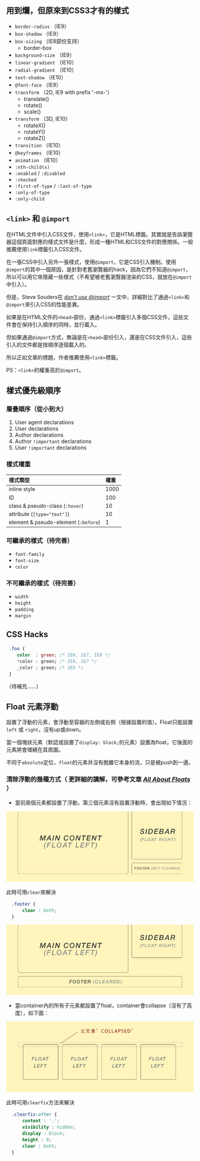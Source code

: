 ## 用到爛，但原來到CSS3才有的樣式

  * ```border-radius```   （IE9）
  * ```box-shadow```      （IE9）
  * ```box-sizing```      （IE8部份支持）
    * border-box
  * ```background-size``` （IE9）
  * ```linear-gradient``` （IE10）
  * ```radial-gradient``` （IE10）
  * ```text-shadow```     （IE10）
  * ```@font-face```      （IE9）
  * ```transform```       （2D, IE9 with prefix '-ms-'）
    * translate()
    * rotate()
    * scale()
  * ```transform```       （3D, IE10）
    * rotateX()
    * rotateY()
    * rotateZ()
  * ```transition```      （IE10）
  * ```@keyframes```      （IE10）
  * ```animation```       （IE10）  
  * ```:nth-child(x)```
  * ```:enabled``` / ```:disabled```
  * ```:checked```  
  * ```:first-of-type``` / ```:last-of-type```
  * ```:only-of-type```
  * ```:only-child```
  

## ```<link>``` 和 ```@import```

在HTML文件中引入CSS文件，使用```<link>```，它是HTML標籤。其實就是告訴瀏覽器這個頁面對應的樣式文件是什麼，形成一種HTML和CSS文件的對應關係。一般推薦使用```link```標籤引入CSS文件。 

在一張CSS中引入另外一張樣式，使用```@import```，它是CSS引入機制。使用```@import```的其中一個原因，是針對老舊瀏覽器的hack，因為它們不知道```@import```，所以可以用它來隱藏一些樣式（不希望被老舊瀏覽器渲染的CSS，就放在```@import```中引入）。

但是，Steve Souders在 [*don’t use @import*](http://www.stevesouders.com/blog/2009/04/09/dont-use-import/) 一文中，詳細對比了通過```<link>```和```@import```來引入CSS的性能差異。

如果是在HTML文件的```<head>```部份，通過```<link>```標籤引入多個CSS文件，這些文件會在保持引入順序的同時，並行載入。

但如果通過```@import```方式，無論是在```<head>```部份引入，還是在CSS文件引入，這些引入的文件都是按順序逐個載入的。

所以正如文章的標題，作者推薦使用```<link>```標籤。

PS：```<link>```的權重高於```@import```。

## 樣式優先級順序

### 層疊順序（從小到大）
1. User agent declarations
2. User declarations
3. Author declarations
4. Author ```!important``` declarations
5. User ```!important``` declarations

### 樣式權重

|              樣式類型                    |   權重    |
|:---------------------------------------|:----------|
|inline style                            | 1000      |
|ID                                      | 100       |
|class & pseudo-class (```:hover```)     | 10        |
|attribute (```[type="text"]```)         | 10        |
|element & pseudo-element (```:before```)| 1         | 

### 可繼承的樣式（待完善）
  * ```font-family```
  * ```font-size```
  * ```color```

### 不可繼承的樣式（待完善）
  * ```width```
  * ```height```
  * ```padding```
  * ```margin```

## CSS Hacks
```css
 .foo {
    color  : green; /* IE6, IE7, IE8 */
    *color : green; /* IE6, IE7 */
    _color : green; /* IE6 */
 }
```
（待補充……）
## Float 元素浮動

設置了浮動的元素，會浮動至容器的左側或右側（根據設置的值）。Float只能設置```left``` 或 ```right```，沒有up或down。

當一個塊狀元素（默認或設置了```display: block;```的元素）設置為float，它後面的元素將會環繞在其周圍。

不同于```absolute```定位，```float```的元素并沒有脫離它本身的流，只是被push到一邊。

### 清除浮動的幾種方式（ 更詳細的講解，可參考文章 [*All About Floats*](https://css-tricks.com/all-about-floats/) ）

 * 當前兩個元素都設置了浮動，第三個元素沒有設置浮動時，會出現如下情況：

 ![float-not-cleared](https://github.com/levblanc/js-101/blob/master/img/float-not-cleared.jpg)
 
 此時可用```clear```來解決
 
 ```css
   .footer {
       clear : both;
   }
 ```
 ![float-not-cleared](https://github.com/levblanc/js-101/blob/master/img/float-cleared.jpg)
 
 * 當container內的所有子元素都設置了float，container會collapse（沒有了高度），如下圖：
 
 ![parent-collapsed](https://github.com/levblanc/js-101/blob/master/img/parent-collapsed.jpg)
 
  此時可用```clearfix```方法來解決
 
 ```css
   .clearfix:after {
       content : '.';
       visibility : hidden;
       display : block;
       height : 0;
       clear : both;
   }
 ```

